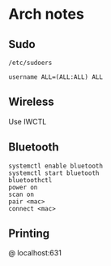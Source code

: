 # Arch notes

## Sudo

`/etc/sudoers`

```
username ALL=(ALL:ALL) ALL
```

## Wireless

Use IWCTL

## Bluetooth

```
systemctl enable bluetooth
systemctl start bluetooth
bluetoothctl
power on
scan on
pair <mac>
connect <mac>
```

## Printing

@ localhost:631
